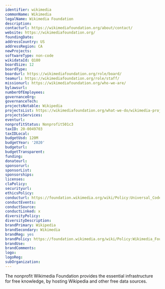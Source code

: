 ```yaml
---
identifier: wikimedia
commonName: Wikimedia
legalName: Wikimedia Foundation
description:
contacturl: https://wikimediafoundation.org/about/contact/
website: https://wikimediafoundation.org/
foundingDate:
addressCountry: US
addressRegion: CA
newProjects:
softwareType: non-code
wikidataId: Q180
boardSize: 12
boardType:
boardurl: https://wikimediafoundation.org/role/board/
teamurl: https://wikimediafoundation.org/role/staff/
missionurl: https://wikimediafoundation.org/who-we-are/
bylawsurl:
numberOfEmployees:
governanceOrg:
governanceTech:
projectsNotable: Wikipedia
projectsList: https://wikimediafoundation.org/what-we-do/wikimedia-projects/
projectsServices:
eventurl:
nonprofitStatus: Nonprofit501c3
taxID: 20-0049703
taxIDLocal:
budgetUsd: 120M
budgetYear: '2020'
budgeturl:
budgetTransparent:
funding:
donateurl:
sponsorurl:
sponsorList:
sponsorships:
licenses:
claPolicy:
securityurl:
ethicsPolicy:
conducturl: https://foundation.wikimedia.org/wiki/Policy:Universal_Code_of_Conduct
conductEvents:
conductSource:
conductLinked: x
diversityPolicy:
diversityDescription:
brandPrimary: Wikipedia
brandSecondary: Wikimedia
brandReg: yes
brandPolicy: https://foundation.wikimedia.org/wiki/Policy:Wikimedia_Foundation_Trademark_Policy
brandUse:
brandComments:
logo:
logoReg:
subOrganization:
---
```


The nonprofit Wikimedia Foundation provides the essential infrastructure for free knowledge, by hosting Wikipedia and other free data sources.

